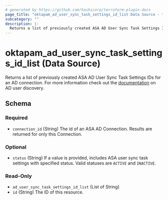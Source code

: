 ```yaml
---
# generated by https://github.com/hashicorp/terraform-plugin-docs
page_title: "oktapam_ad_user_sync_task_settings_id_list Data Source - terraform-provider-oktapam"
subcategory: ""
description: |-
  Returns a list of previously created ASA AD User Sync Task Settings IDs for an AD connection. For more information check out the documentation https://help.okta.com/asa/en-us/Content/Topics/Adv_Server_Access/docs/ad-user-sync.htm on AD user discovery.
---
```


# oktapam_ad_user_sync_task_settings_id_list (Data Source)

Returns a list of previously created ASA AD User Sync Task Settings IDs for an AD connection. For more information check out the [documentation](https://help.okta.com/asa/en-us/Content/Topics/Adv_Server_Access/docs/ad-user-sync.htm) on AD user discovery.



<!-- schema generated by tfplugindocs -->
## Schema

### Required

- `connection_id` (String) The id of an ASA AD Connection. Results are returned for only this Connection.

### Optional

- `status` (String) If a value is provided, includes ASA user sync task settings with specified status. Valid statuses are `ACTIVE` and `INACTIVE`.

### Read-Only

- `ad_user_sync_task_settings_id_list` (List of String)
- `id` (String) The ID of this resource.


